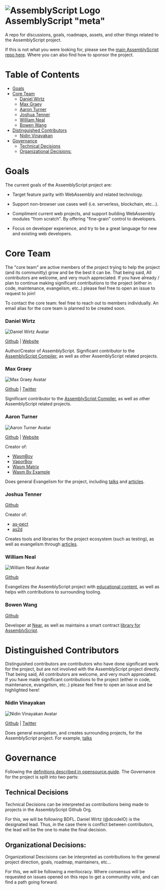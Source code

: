 ![AssemblyScript Logo](https://avatars1.githubusercontent.com/u/28916798?s=64) AssemblyScript "meta"
=================

A repo for discussions, goals, roadmaps, assets, and other things related to the AssemblyScript project.

If this is not what you were looking for, please see the [main AssemblyScript repo here](https://github.com/AssemblyScript/assemblyscript). Where you can also find how to sponsor the project.

# Table of Contents

* [Goals](#goals)
* [Core Team](#core-team)
  * [Daniel Wirtz](#daniel-wirtz)
  * [Max Graey](#max-graey)
  * [Aaron Turner](#aaron-turner)
  * [Joshua Tenner](#joshua-tenner)
  * [William Neal](#william-neal)
  * [Bowen Wang](#bowen-wang)
* [Distinguished Contributors](#distinguished-contributors)
  * [Nidin Vinayakan](#nidin-vinayakan)
* [Governance](#governance)
  * [Technical Decisions](#technical-decisions)
  * [Organizational Decisions:](#organizational-decisions)

# Goals

The current goals of the AssemblyScript project are:

* Target feature parity with WebAssembly and related technology.

* Support non-browser use cases well (i.e. serverless, blockchain, etc...).

* Compliment current web projects, and support building WebAssembly modules "from scratch". By offering "fine-grain" control to developers.

* Focus on developer experience, and try to be a great language for new and existing web developers. 

# Core Team

The "core team" are active members of the project trying to help the project (and its communitty) grow and be the best it can be. That being said, All contributors are welcome, and very much appreciated. If you have already / plan to continue making significant contributions to the project (either in code, maintenance, evangelism, etc..) please feel free to open an issue to request to join!

To contact the core team: feel free to reach out to members individually. An email alias for the core team is planned to be created soon.

### Daniel Wirtz

![Daniel Wirtz Avatar](https://avatars0.githubusercontent.com/u/1136893?s=150&v=4)

[Github](https://github.com/dcodeIO) | [Website](https://dcode.io/)

Author/Creator of AssemblyScript. Significant contributor to the [AssemblyScript Compiler](https://github.com/AssemblyScript/assemblyscript), as well as other AssemblyScript related projects.

### Max Graey

![Max Graey Avatar](https://avatars0.githubusercontent.com/u/1301959?s=150&v=4)

[Github](https://github.com/MaxGraey) | [Twitter](https://twitter.com/MaxGraey)

Significant contributor to the [AssemblyScript Compiler](https://github.com/AssemblyScript/assemblyscript), as well as other AssemblyScript related projects.

### Aaron Turner

![Aaron Turner Avatar](https://avatars0.githubusercontent.com/u/1448289?s=150&v=4)

[Github](https://github.com/torch2424) | [Website](https://aaronthedev.com/)

Creator of: 

* [WasmBoy](https://github.com/torch2424/wasmboy)
* [VaporBoy](https://github.com/torch2424/vaporBoy)
* [Wasm Matrix](https://github.com/torch2424/wasm-matrix)
* [Wasm By Example](https://github.com/torch2424/wasm-by-example) 

Does general Evangelism for the project, including [talks](https://youtu.be/ZlL1nduatZQ) and [articles](https://medium.com/@torch2424/webassembly-is-fast-a-real-world-benchmark-of-webassembly-vs-es6-d85a23f8e193).

### Joshua Tenner

[Github](https://github.com/jtenner)

Creator of:

* [as-pect](https://github.com/jtenner/as-pect)
* [as2d](https://github.com/as2d/as2d)

Creates tools and libraries for the project ecosystem (such as testing), as well as evangelism through [articles](https://dev.to/jtenner/an-assemblyscript-primer-for-typescript-developers-lf1).

### William Neal

![William Neal Avatar](https://avatars0.githubusercontent.com/u/1483244?s=150&v=4)

[Github](https://github.com/bowenwang1996)

Evangelizes the AssemblyScript project with [educational content](http://www.cs.umd.edu/class/spring2019/cmsc388I/assemblyscript.html), as well as helps with contributions to surrounding tooling.

### Bowen Wang

[Github](https://github.com/bowenwang1996)

Developer at [Near](https://nearprotocol.com/), as well as maintains a smart contract [library for AssemblyScript](https://github.com/nearprotocol/near-runtime-ts).

# Distinguished Contributors

Distinguished contributors are contributors who have done significant work for the project, but are not involved with the AssemblyScript project directly. That being said, All contributors are welcome, and very much appreciated. If you have made significant contributions to the project (either in code, maintenance, evangelism, etc..) please feel free to open an issue and be highlighted here!

### Nidin Vinayakan

![Nidin Vinayakan Avatar](https://avatars0.githubusercontent.com/u/1301959?s=150&v=4)

[Github](https://github.com/nidin) | [Twitter](https://twitter.com/01alchemist)

Does general evangelism, and creates surrounding projects, for the AssemblyScript project. For example, [talks](https://youtu.be/jCRjHMB1oDY)

# Governance

Following the [definitions described in opensource.guide](https://opensource.guide/leadership-and-governance/#what-are-some-of-the-common-governance-structures-for-open-source-projects). The Governance for the project is split into two parts:

## Technical Decisions

Technical Decisions can be interpreted as contributions being made to projects in the AssemblyScript Github Org.

For this, we will be following BDFL. Daniel Wirtz (@dcodeIO) is the designated lead. Thus, in the case there is conflict between contributors, the lead will be the one to make the final decision.

## Organizational Decisions:

Organizational Descisions can be interpreted as contributions to the general project direction, goals, roadmap, maintainers, etc...

For this, we will be following a meritocracy. Where consensus will be requested on issues opened on this repo to get a communitty vote, and can find a path going forward.
